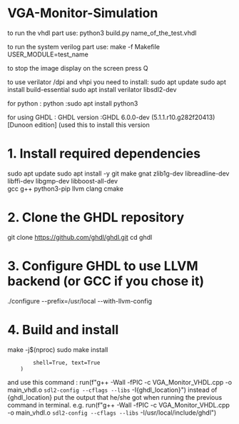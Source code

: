 # VGA-Monitor-Simulation
to run the vhdl part use:
python3 build.py name_of_the_test.vhdl

to run the system verilog part use:
make -f Makefile USER_MODULE=test_name

to stop the image display on the screen press Q

to use verilator /dpi and vhpi you need to install:
sudo apt update 
sudo apt install build-essential
sudo apt install verilator libsdl2-dev

for python : 
python :sudo apt install python3


for using GHDL :
GHDL version :GHDL 6.0.0-dev (5.1.1.r10.g282f20413) [Dunoon edition]
(used this to install this version 
# 1. Install required dependencies
sudo apt update
sudo apt install -y git make gnat zlib1g-dev libreadline-dev \
                    libffi-dev libgmp-dev libboost-all-dev \
                    gcc g++ python3-pip llvm clang cmake

# 2. Clone the GHDL repository
git clone https://github.com/ghdl/ghdl.git
cd ghdl

# 3. Configure GHDL to use LLVM backend (or GCC if you chose it)
./configure --prefix=/usr/local --with-llvm-config

# 4. Build and install
make -j$(nproc)
sudo make install


            shell=True, text=True
        ) 
and use this command :
 run(f"g++ -Wall -fPIC -c VGA_Monitor_VHDL.cpp -o main_vhdl.o `sdl2-config --cflags --libs` -I{ghdl_location}")
instead of {ghdl_location} put the output that he/she got when running the previous command in terminal.
e.g.  run(f"g++ -Wall -fPIC -c VGA_Monitor_VHDL.cpp -o main_vhdl.o `sdl2-config --cflags --libs` -I/usr/local/include/ghdl") 
